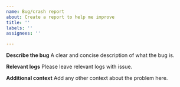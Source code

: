 ```yaml
---
name: Bug/crash report
about: Create a report to help me improve
title: ''
labels: ''
assignees: ''

---
```


**Describe the bug**
A clear and concise description of what the bug is.

**Relevant logs**
Please leave relevant logs with issue.

**Additional context**
Add any other context about the problem here.
